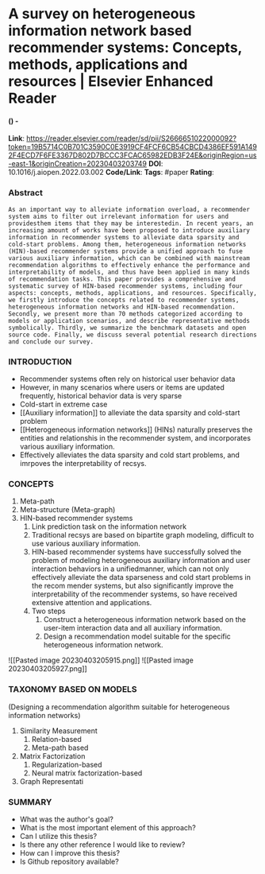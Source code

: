 # A survey on heterogeneous information network based recommender systems: Concepts, methods, applications and resources | Elsevier Enhanced Reader
#### () - 
**Link**: https://reader.elsevier.com/reader/sd/pii/S2666651022000092?token=19B5714C0B701C3590C0E3919CF4FCF6CB54CBCD4386EF591A1492F4ECD7F6FE3367D802D7BCCC3FCAC65982EDB3F24E&originRegion=us-east-1&originCreation=20230403203749
**DOI**: 10.1016/j.aiopen.2022.03.002
**Code/Link**:
**Tags**: #paper
**Rating**:

### Abstract

```
As an important way to alleviate information overload, a recommender system aims to filter out irrelevant information for users and providesthem items that they may be interestedin. In recent years, an increasing amount of works have been proposed to introduce auxiliary information in recommender systems to alleviate data sparsity and cold-start problems. Among them, heterogeneous information networks (HIN)-based recommender systems provide a unified approach to fuse various auxiliary information, which can be combined with mainstream recommendation algorithms to effectively enhance the performance and interpretability of models, and thus have been applied in many kinds of recommendation tasks. This paper provides a comprehensive and systematic survey of HIN-based recommender systems, including four aspects: concepts, methods, applications, and resources. Specifically, we firstly introduce the concepts related to recommender systems, heterogeneous information networks and HIN-based recommendation. Secondly, we present more than 70 methods categorized according to models or application scenarios, and describe representative methods symbolically. Thirdly, we summarize the benchmark datasets and open source code. Finally, we discuss several potential research directions and conclude our survey.
```

### INTRODUCTION

- Recommender systems often rely on historical user behavior data
- However, in many scenarios where users or items are updated frequently, historical behavior data is very sparse
- Cold-start in extreme case
- [[Auxiliary information]] to alleviate the data sparsity and cold-start problem
- [[Heterogeneous information networks]] (HINs) naturally preserves the entities and relationshis in the recommender system, and incorporates various auxiliary information.
- Effectively alleviates the data sparsity and cold start problems, and imrpoves the interpretability of recsys.

### CONCEPTS

1. Meta-path
2. Meta-structure (Meta-graph)
3. HIN-based recommender systems
	1. Link prediction task on the information network
	2. Traditional recsys are based on bipartite graph modeling, difficult to use various auxiliary information.
	3. HIN-based recommender systems have successfully solved the problem of modeling heterogeneous auxiliary information and user interaction behaviors in a unifiedmanner, which can not only effectively alleviate the data sparseness and cold start problems in the recom mender systems, but also significantly improve the interpretability of the recommender systems, so have received extensive attention and applications.
	4. Two steps
		1. Construct a heterogeneous information network based on the user-item interaction data and all auxiliary information.
		2. Design a recommendation model suitable for the specific heterogeneous information network.

![[Pasted image 20230403205915.png]]
![[Pasted image 20230403205927.png]]

### TAXONOMY BASED ON MODELS
(Designing a recommendation algorithm suitable for heterogeneous information networks)

1. Similarity Measurement
	1. Relation-based
	2. Meta-path based
2. Matrix Factorization
	1. Regularization-based
	2. Neural matrix factorization-based
3. Graph Representati


### SUMMARY
- What was the author's goal?
- What is the most important element of this approach?
- Can I utilize this thesis?
- Is there any other reference I would like to review?
- How can I improve this thesis?
- Is Github repository available?